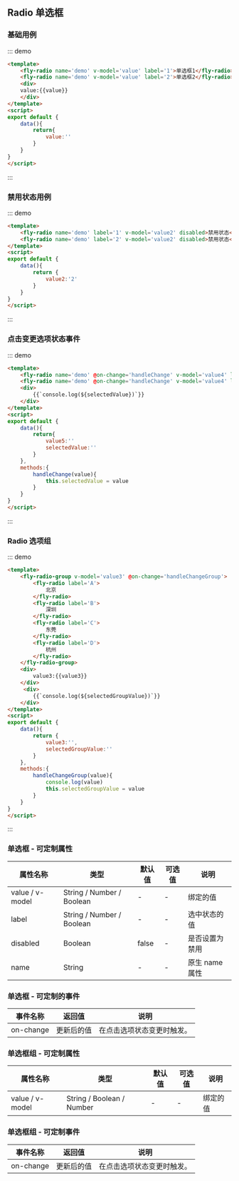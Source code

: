 <script>
export default {
    data(){
        return{
            value:'',
            value2:'2',
            value3:'',
            value4:'',
            selectedValue:'',
            selectedGroupValue:''
        }
    },
    methods:{
        handleChange(value){
            console.log(value)
            this.selectedValue = value
        },
        handleChangeGroup(value){
            console.log(value)
            this.selectedGroupValue = value
        }
    }
}
</script>

## Radio 单选框

### 基础用例

::: demo
```html
<template>
    <fly-radio name='demo' v-model='value' label='1'>单选框1</fly-radio>
    <fly-radio name='demo' v-model='value' label='2'>单选框2</fly-radio>
    <div>
    value:{{value}}
    </div>
</template>
<script>
export default {
    data(){
        return{
            value:''
        }
    }
}
</script>
```
:::

### 禁用状态用例

::: demo
```html
<template>
    <fly-radio name='demo' label='1' v-model='value2' disabled>禁用状态</fly-radio>
    <fly-radio name='demo' label='2' v-model='value2' disabled>禁用状态</fly-radio>
</template>
<script>
export default {
    data(){
        return {
            value2:'2'
        }
    }
}
</script>
```
:::

### 点击变更选项状态事件

::: demo
```html
<template>
    <fly-radio name='demo' @on-change='handleChange' v-model='value4' label='单选框1'>单选框1</fly-radio>
    <fly-radio name='demo' @on-change='handleChange' v-model='value4' label='单选框2'>单选框2</fly-radio>
    <div>
        {{`console.log(${selectedValue})`}}
    </div>
</template>
<script>
export default {
    data(){
        return{
            value5:''
            selectedValue:''
        }
    },
    methods:{
        handleChange(value){
            this.selectedValue = value
        }
    }
}
</script>
```
:::

### Radio 选项组

::: demo
```html
<template>
    <fly-radio-group v-model='value3' @on-change='handleChangeGroup'>
        <fly-radio label='A'>
            北京
        </fly-radio>
        <fly-radio label='B'>
            深圳
        </fly-radio>
        <fly-radio label='C'>
            东莞
        </fly-radio>
        <fly-radio label='D'>
            杭州
        </fly-radio>
    </fly-radio-group>
    <div>
        value3:{{value3}}
    </div>
     <div>
        {{`console.log(${selectedGroupValue})`}}
    </div>
</template>
<script>
export default {
    data(){
        return {
            value3:'',
            selectedGroupValue:''
        }
    },
    methods:{
        handleChangeGroup(value){
            console.log(value)
            this.selectedGroupValue = value
        }
    }
}
</script>
```
:::


### 单选框 - 可定制属性

属性名称 | 类型 | 默认值  | 可选值  | 说明  |
---------|----------|---------|---------|--------|
value / v-model | String / Number / Boolean | - | - | 绑定的值
label | String / Number / Boolean  | - | - | 选中状态的值  |
disabled | Boolean | false  | - | 是否设置为禁用  |
name  |  String  | -  | -  | 原生 name 属性  |

### 单选框 - 可定制的事件

事件名称 | 返回值 | 说明
---------|----------|---------
 on-change | 更新后的值 | 在点击选项状态变更时触发。

 ### 单选框组 - 可定制属性

属性名称 | 类型 | 默认值  | 可选值  | 说明  |
---------|----------|---------|---------|--------|
value / v-model | String / Boolean / Number | - | - | 绑定的值

 ### 单选框组 - 可定制事件

事件名称 | 返回值 | 说明
---------|----------|---------
 on-change | 更新后的值 | 在点击选项状态变更时触发。